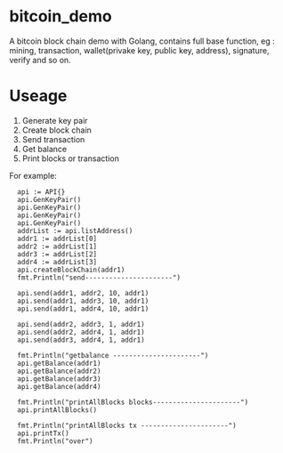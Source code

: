 # bitcoin_demo
  A bitcoin block chain demo with Golang, contains full base function, eg : mining, transaction, wallet(privake key, public key, address), signature, verify and so on.
  
# Useage
  1. Generate key pair
  2. Create block chain
  3. Send transaction
  4. Get balance
  5. Print blocks or transaction
  
 For example: 
 
      api := API{}
      api.GenKeyPair()
      api.GenKeyPair()
      api.GenKeyPair()
      api.GenKeyPair()
      addrList := api.listAddress()
      addr1 := addrList[0]
      addr2 := addrList[1]
      addr3 := addrList[2]
      addr4 := addrList[3]
      api.createBlockChain(addr1)
      fmt.Println("send----------------------")

      api.send(addr1, addr2, 10, addr1)
      api.send(addr1, addr3, 10, addr1)
      api.send(addr1, addr4, 10, addr1)

      api.send(addr2, addr3, 1, addr1)
      api.send(addr2, addr4, 1, addr1)
      api.send(addr3, addr4, 1, addr1)

      fmt.Println("getbalance ----------------------")
      api.getBalance(addr1)
      api.getBalance(addr2)
      api.getBalance(addr3)
      api.getBalance(addr4)

      fmt.Println("printAllBlocks blocks----------------------")
      api.printAllBlocks()

      fmt.Println("printAllBlocks tx ----------------------")
      api.printTx()
      fmt.Println("over")

